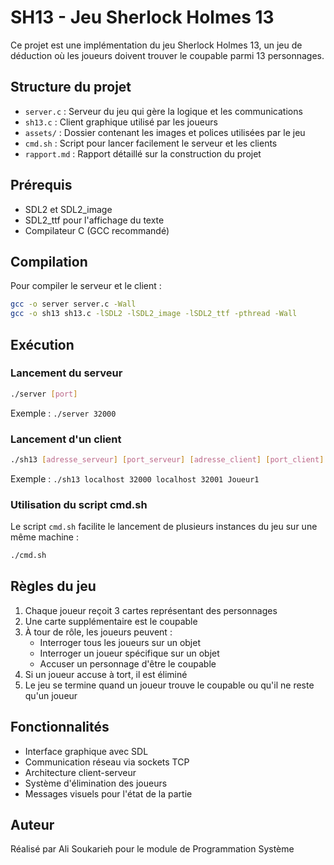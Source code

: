 # SH13 - Jeu Sherlock Holmes 13

Ce projet est une implémentation du jeu Sherlock Holmes 13, un jeu de déduction où les joueurs doivent trouver le coupable parmi 13 personnages.

## Structure du projet

- `server.c` : Serveur du jeu qui gère la logique et les communications
- `sh13.c` : Client graphique utilisé par les joueurs
- `assets/` : Dossier contenant les images et polices utilisées par le jeu
- `cmd.sh` : Script pour lancer facilement le serveur et les clients
- `rapport.md` : Rapport détaillé sur la construction du projet

## Prérequis

- SDL2 et SDL2_image
- SDL2_ttf pour l'affichage du texte
- Compilateur C (GCC recommandé)

## Compilation

Pour compiler le serveur et le client :

```bash
gcc -o server server.c -Wall
gcc -o sh13 sh13.c -lSDL2 -lSDL2_image -lSDL2_ttf -pthread -Wall
```

## Exécution

### Lancement du serveur

```bash
./server [port]
```

Exemple : `./server 32000`

### Lancement d'un client

```bash
./sh13 [adresse_serveur] [port_serveur] [adresse_client] [port_client] [nom_joueur]
```

Exemple : `./sh13 localhost 32000 localhost 32001 Joueur1`

### Utilisation du script cmd.sh

Le script `cmd.sh` facilite le lancement de plusieurs instances du jeu sur une même machine :

```bash
./cmd.sh
```

## Règles du jeu

1. Chaque joueur reçoit 3 cartes représentant des personnages
2. Une carte supplémentaire est le coupable
3. À tour de rôle, les joueurs peuvent :
   - Interroger tous les joueurs sur un objet
   - Interroger un joueur spécifique sur un objet
   - Accuser un personnage d'être le coupable
4. Si un joueur accuse à tort, il est éliminé
5. Le jeu se termine quand un joueur trouve le coupable ou qu'il ne reste qu'un joueur

## Fonctionnalités

- Interface graphique avec SDL
- Communication réseau via sockets TCP
- Architecture client-serveur
- Système d'élimination des joueurs
- Messages visuels pour l'état de la partie

## Auteur

Réalisé par Ali Soukarieh pour le module de Programmation Système